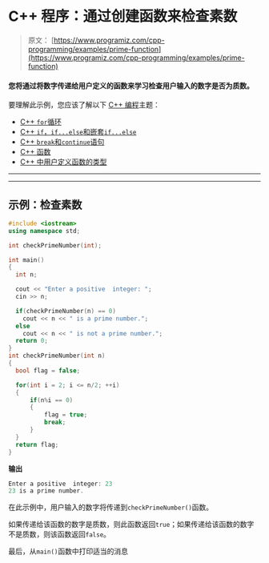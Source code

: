 # C++ 程序：通过创建函数来检查素数

> 原文： [https://www.programiz.com/cpp-programming/examples/prime-function](https://www.programiz.com/cpp-programming/examples/prime-function)

#### 您将通过将数字传递给用户定义的函数来学习检查用户输入的数字是否为质数。

要理解此示例，您应该了解以下 [C++ 编程](/cpp-programming "C++ tutorial")主题：

*   [C++ `for`循环](/cpp-programming/for-loop) 
*   [C++ `if`，`if...else`和嵌套`if...else`](/cpp-programming/if-else)
*   [C++ `break`和`continue`语句](/cpp-programming/break-continue)
*   [C++ 函数](/cpp-programming/function)
*   [C++ 中用户定义函数的类型](/cpp-programming/user-defined-function-types)

* * *

* * *

## 示例：检查素数

```cpp
#include <iostream>
using namespace std;

int checkPrimeNumber(int);

int main()
{
  int n;

  cout << "Enter a positive  integer: ";
  cin >> n;

  if(checkPrimeNumber(n) == 0)
    cout << n << " is a prime number.";
  else
    cout << n << " is not a prime number.";
  return 0;
}
int checkPrimeNumber(int n)
{
  bool flag = false;

  for(int i = 2; i <= n/2; ++i)
  {
      if(n%i == 0)
      {
          flag = true;
          break;
      }
  }
  return flag;
} 

```

**输出**

```cpp
Enter a positive  integer: 23
23 is a prime number.
```

在此示例中，用户输入的数字将传递到`checkPrimeNumber()`函数。

如果传递给该函数的数字是质数，则此函数返回`true`；如果传递给该函数的数字不是质数，则该函数返回`false`。

最后，从`main()`函数中打印适当的消息